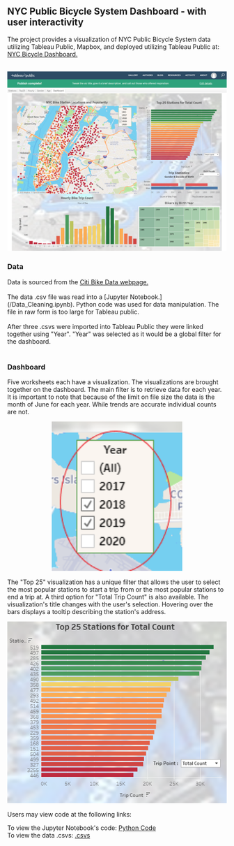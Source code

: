 

<html>
           
<body>
<p>
<h2>NYC Public Bicycle System Dashboard - with user interactivity</h2>
The project provides a visualization of NYC Public Bicycle System data utilizing Tableau Public, Mapbox, and deployed utilizing Tableau Public at: <a href="https://public.tableau.com/views/NYCBikeStations/Dashboard?:language=en&:display_count=y&publish=yes&:origin=viz_share_link">NYC Bicycle Dashboard.</a><br>
<br>
<p align="center"><kbd><img width="700" height="auto" src="Images/Dashboard.PNG"></kbd>
  
<h3>Data</h3>
Data is sourced from the <a href="https://www.citibikenyc.com/system-data">Citi Bike Data webpage.</a><br>
<br>
The data .csv file was read into a [Jupyter Notebook.](/Data_Cleaning.ipynb).  Python code was used for data manipulation.  The file in raw form is too large for Tableau public. <br>
<br>
After three .csvs were imported into Tableau Public they were linked together using "Year".  "Year" was selected as it would be a global filter for the dashboard.<br>
<br>
<h3>Dashboard</h3>
Five worksheets each have a visualization. The visualizations are brought together on the dashboard.  The main filter is to retrieve data for each year. It is important to note that because of the limit on file size the data is the month of June for each year.  While trends are accurate individual counts are not.
<p align="center"><kbd><img width="300" height="auto" src="Images/Year_Filter.png"></kbd>

The "Top 25" visualization has a unique filter that allows the user to select the most popular stations to start a trip from or the most popular stations to end a trip at. A third option for "Total Trip Count" is also available.  The visualization's title changes with the user's selection.  Hovering over the bars displays a tooltip describing the station's address.
<p align="center"><kbd><img width="700" height="auto" src="Images/Top25.PNG"></kbd>
 
Users may view code at the following links:

To view the Jupyter Notebook's code: [Python Code](/Data_Cleaning.ipynb)   
To view the data .csvs: [.csvs](/Resources)                       


</body>
</html>
